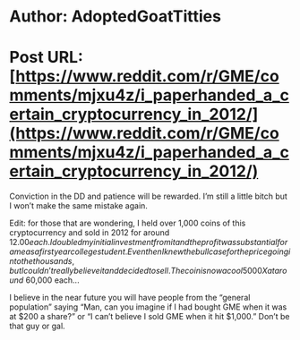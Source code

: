# Author: AdoptedGoatTitties
# Post URL: [https://www.reddit.com/r/GME/comments/mjxu4z/i_paperhanded_a_certain_cryptocurrency_in_2012/](https://www.reddit.com/r/GME/comments/mjxu4z/i_paperhanded_a_certain_cryptocurrency_in_2012/)


Conviction in the DD and patience will be rewarded. I’m still a little bitch but I won’t make the same mistake again.

Edit: for those that are wondering, I held over 1,000 coins of this cryptocurrency and sold in 2012 for around $12.00 each. I doubled my initial investment from it and the profit was substantial for a me as a first year college student. Even then I knew the bull case for the price going into the thousands, but I couldn’t really believe it and decided to sell. The coin is now a cool 5000X at around ~$60,000 each...

I believe in the near future you will have people from the “general population” saying “Man, can you imagine if I had bought GME when it was at $200 a share?” or “I can’t believe I sold GME when it hit $1,000.” Don’t be that guy or gal.